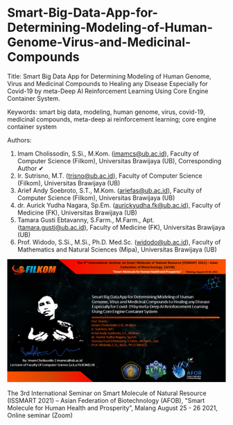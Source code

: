 # Smart-Big-Data-App-for-Determining-Modeling-of-Human-Genome-Virus-and-Medicinal-Compounds
Title: Smart Big Data App for Determining Modeling of Human Genome, Virus and Medicinal Compounds to Healing any Disease Especially for Covid-19 by meta-Deep AI Reinforcement Learning Using Core Engine Container System. 

Keywords: smart big data, modeling, human genome, virus, covid-19, medicinal compounds, meta-deep ai reinforcement learning; core engine container system

Authors:
1. Imam Cholissodin, S.Si., M.Kom. (imamcs@ub.ac.id), Faculty of Computer Science (Filkom), Universitas Brawijaya (UB), Corresponding Author ✔
2. Ir. Sutrisno, M.T. (trisno@ub.ac.id), Faculty of Computer Science (Filkom), Universitas Brawijaya (UB)
3. Arief Andy Soebroto, S.T., M.Kom. (ariefas@ub.ac.id), Faculty of Computer Science (Filkom), Universitas Brawijaya (UB)
4. dr. Aurick Yudha Nagara, Sp.Em. (aurickyudha.fk@ub.ac.id), Faculty of Medicine (FK), Universitas Brawijaya (UB)
5. Tamara Gusti Ebtavanny, S.Farm., M.Farm., Apt. (tamara.gusti@ub.ac.id), Faculty of Medicine (FK), Universitas Brawijaya (UB)
7. Prof. Widodo, S.Si., M.Si., Ph.D. Med.Sc. (widodo@ub.ac.id), Faculty of Mathematics and Natural Sciences (Mipa), Universitas Brawijaya (UB)

![image](https://github.com/imamcs19/Smart-Big-Data-App-for-Determining-Modeling-of-Human-Genome-Virus-and-Medicinal-Compounds/blob/main/Cover%20PPT.png)


The 3rd International Seminar on Smart Molecule of Natural Resource (ISSMART 2021) – Asian Federation of Biotechnology (AFOB), "Smart Molecule for Human Health and Prosperity”, Malang August 25 - 26 2021, Online seminar (Zoom)
